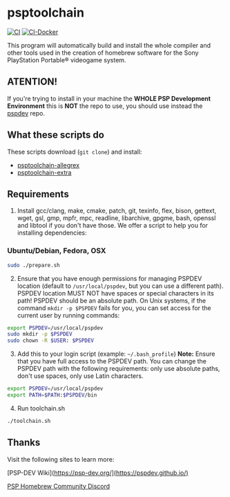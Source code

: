 # psptoolchain

[![CI](https://img.shields.io/github/actions/workflow/status/pspdev/psptoolchain/.github/workflows/compilation.yml?branch=master&style=for-the-badge&logo=github&label=CI)](https://github.com/pspdev/psptoolchain/actions?query=workflow:CI)
[![CI-Docker](https://img.shields.io/github/actions/workflow/status/pspdev/psptoolchain/.github/workflows/docker.yml?branch=master&style=for-the-badge&logo=github&label=CI-Docker)](https://github.com/pspdev/psptoolchain/actions?query=workflow:CI-Docker)

This program will automatically build and install the whole compiler and other tools used in the creation of homebrew software for the Sony PlayStation Portable® videogame system.

## **ATENTION!**

If you're trying to install in your machine the **WHOLE PSP Development Environment** this is **NOT** the repo to use, you should use instead the [pspdev](https://github.com/pspdev/pspdev "pspdev") repo.

## What these scripts do

These scripts download (`git clone`) and install:

-   [psptoolchain-allegrex](https://github.com/pspdev/psptoolchain-allegrex "psptoolchain-allegrex")
-   [psptoolchain-extra](https://github.com/pspdev/psptoolchain-extra "psptoolchain-extra")

## Requirements

1.  Install gcc/clang, make, cmake, patch, git, texinfo, flex, bison, gettext, wget, gsl, gmp, mpfr, mpc, readline, libarchive, gpgme, bash, openssl and libtool if you don't have those.
We offer a script to help you for installing dependencies:

### Ubuntu/Debian, Fedora, OSX
```bash
sudo ./prepare.sh
```
[MacPorts]: http://www.macports.org/
[HomeBrew]: http://brew.sh/

2.  Ensure that you have enough permissions for managing PSPDEV location (default to `/usr/local/pspdev`, but you can use a different path). PSPDEV location MUST NOT have spaces or special characters in its path! PSPDEV should be an absolute path. On Unix systems, if the command `mkdir -p $PSPDEV` fails for you, you can set access for the current user by running commands:
```bash
export PSPDEV=/usr/local/pspdev
sudo mkdir -p $PSPDEV
sudo chown -R $USER: $PSPDEV
```

3.  Add this to your login script (example: `~/.bash_profile`)
    **Note:** Ensure that you have full access to the PSPDEV path. You can change the PSPDEV path with the following requirements: only use absolute paths, don't use spaces, only use Latin characters.
```bash
export PSPDEV=/usr/local/pspdev
export PATH=$PATH:$PSPDEV/bin
```

4.  Run toolchain.sh
```bash
./toolchain.sh
```

## Thanks

Visit the following sites to learn more:

[PSP-DEV Wiki](https://psp-dev.org/](https://pspdev.github.io/)

[PSP Homebrew Community Discord](https://discord.gg/bePrj9W)

